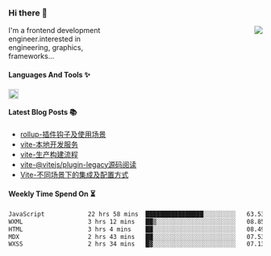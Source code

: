 <!--
**zhaohuanyuu/zhaohuanyuu** is a ✨ _special_ ✨ repository because its `README.md` (this file) appears on your GitHub profile.
-->

### Hi there 👋

<picture>
  <source media="(prefers-color-scheme: dark)" srcset="https://github-readme-stats.vercel.app/api?username=zhaohuanyuu&count_private=true&show_icons=true&theme=city_lights&hide_title=true">
  <img align="right" src="https://github-readme-stats.vercel.app/api?username=zhaohuanyuu&count_private=true&show_icons=true&hide_title=true">
</picture>

<p align="left" style="width:40%">I'm a frontend development engineer.interested in engineering, graphics, frameworks...</p>

#### Languages And Tools ✨

<img align="left" height="20" src="https://skillicons.dev/icons?i=js,ts,nodejs,rust,react,vue,svelte,gatsby,graphql,nestjs" />

</br>

#### Latest Blog Posts 📚
<!-- BLOG-POST-LIST:START -->
- [rollup-插件钩子及使用场景](https://auu.zone/post/rollup-plugin)
- [vite-本地开发服务](https://auu.zone/post/vite-server)
- [vite-生产构建流程](https://auu.zone/post/vite-build)
- [vite-@vitejs/plugin-legacy源码阅读](https://auu.zone/post/vite-legacy)
- [Vite-不同场景下的集成及配置方式](https://auu.zone/post/vite-integrations)
<!-- BLOG-POST-LIST:END -->

#### Weekly Time Spend On ⏳
<!--START_SECTION:waka-->

```txt
JavaScript            22 hrs 58 mins  ████████████████░░░░░░░░░   63.53 %
WXML                  3 hrs 12 mins   ██▒░░░░░░░░░░░░░░░░░░░░░░   08.85 %
HTML                  3 hrs 4 mins    ██░░░░░░░░░░░░░░░░░░░░░░░   08.49 %
MDX                   2 hrs 43 mins   ██░░░░░░░░░░░░░░░░░░░░░░░   07.53 %
WXSS                  2 hrs 34 mins   █▓░░░░░░░░░░░░░░░░░░░░░░░   07.13 %
```

<!--END_SECTION:waka-->
